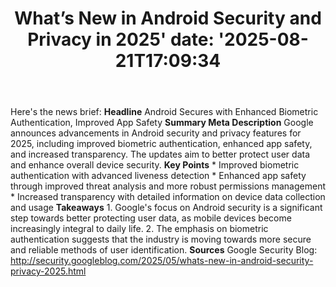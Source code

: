 ﻿---
title: "What’s New in Android Security and Privacy in 2025'
date: '2025-08-21T17:09:34"
category: "Markets"
summary: ""
slug: "whats new in android security and privacy in 2025"
source_urls:
  - "http://security.googleblog.com/2025/05/whats-new-in-android-security-privacy-2025.html"
seo:
  title: "What’s New in Android Security and Privacy in 2025 | Hash n Hedge'
  description: '"
  keywords: ["news", "markets", "brief"]
---
Here's the news brief:  **Headline** Android Secures with Enhanced Biometric Authentication, Improved App Safety  **Summary Meta Description** Google announces advancements in Android security and privacy features for 2025, including improved biometric authentication, enhanced app safety, and increased transparency. The updates aim to better protect user data and enhance overall device security.  **Key Points**  * Improved biometric authentication with advanced liveness detection * Enhanced app safety through improved threat analysis and more robust permissions management * Increased transparency with detailed information on device data collection and usage  **Takeaways**  1. Google's focus on Android security is a significant step towards better protecting user data, as mobile devices become increasingly integral to daily life. 2. The emphasis on biometric authentication suggests that the industry is moving towards more secure and reliable methods of user identification.  **Sources** Google Security Blog: http://security.googleblog.com/2025/05/whats-new-in-android-security-privacy-2025.html 
